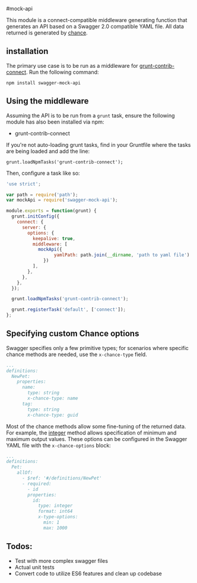 #mock-api

This module is a connect-compatible middleware generating function that generates an API based on a Swagger 2.0 compatible YAML file. All data returned is generated by [chance](http://chancejs.com/).

## installation

The primary use case is to be run as a middleware for [grunt-contrib-connect](https://github.com/gruntjs/grunt-contrib-connect). Run the following command:

`npm install swagger-mock-api`

## Using the middleware

Assuming the API is to be run from a `grunt` task, ensure the following module has also been installed via npm:

* grunt-contrib-connect

If you're not auto-loading grunt tasks, find in your Gruntfile where the tasks are being loaded and add the line:

`grunt.loadNpmTasks('grunt-contrib-connect');`

Then, configure a task like so:

```javascript
'use strict';

var path = require('path');
var mockApi = require('swagger-mock-api');

module.exports = function(grunt) {
  grunt.initConfig({
    connect: {
      server: {
        options: {
          keepalive: true,
          middleware: [
            mockApi({
                  yamlPath: path.join(__dirname, 'path to yaml file')
              })
          ],
        },
      },
    },
  });

  grunt.loadNpmTasks('grunt-contrib-connect');

  grunt.registerTask('default', ['connect']);
};

```

## Specifying custom Chance options

Swagger specifies only a few primitive types; for scenarios where specific chance methods are needed, use the `x-chance-type` field.

```yaml
...
definitions:
  NewPet:
    properties:
      name:
        type: string
        x-chance-type: name
      tag:
        type: string
        x-chance-type: guid
```


Most of the chance methods allow some fine-tuning of the returned data.  For example, the [integer](http://chancejs.com/#integer) method allows specification of minimum and maximum output values.  These options can be configured in the Swagger YAML file with the `x-chance-options` block:

```yaml
...
definitions:
  Pet:
    allOf:
      - $ref: '#/definitions/NewPet'
      - required:
        - id
        properties:
          id:
            type: integer
            format: int64
            x-type-options:
              min: 1
              max: 1000
```


## Todos:

* Test with more complex swagger files
* Actual unit tests
* Convert code to utilize ES6 features and clean up codebase
